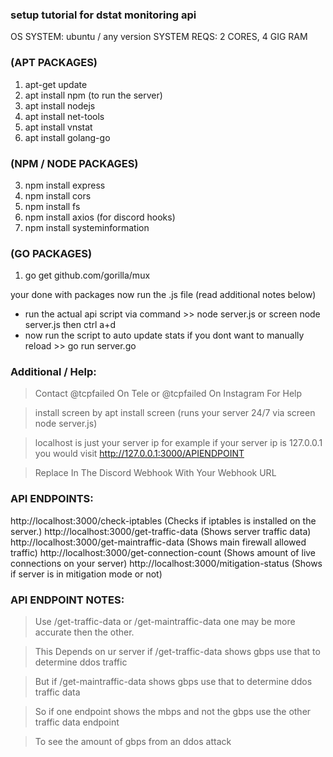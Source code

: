 ### setup tutorial for dstat monitoring api

OS SYSTEM: ubuntu / any version
SYSTEM REQS: 2 CORES, 4 GIG RAM

### (APT PACKAGES) 
1. apt-get update 
2. apt install npm (to run the server)
3. apt install nodejs
4. apt install net-tools
5. apt install vnstat
6. apt install golang-go

### (NPM / NODE PACKAGES) 
3. npm install express 
4. npm install cors
5. npm install fs
6. npm install axios (for discord hooks)
7. npm install systeminformation

### (GO PACKAGES)
1. go get github.com/gorilla/mux


your done with packages now run the .js file (read additional notes below)

- run the actual api script via command >> node server.js or screen node server.js then ctrl a+d
- now run the script to auto update stats if you dont want to manually reload >> go run server.go

### Additional / Help: 

> Contact @tcpfailed On Tele or @tcpfailed On Instagram For Help 

> install screen by apt install screen (runs your server 24/7 via screen node server.js)

> localhost is just your server ip for example 
if your server ip is 127.0.0.1 you would visit http://127.0.0.1:3000/APIENDPOINT

> Replace In The Discord Webhook With Your Webhook URL

### API ENDPOINTS: 

http://localhost:3000/check-iptables (Checks if iptables is installed on the server.)
http://localhost:3000/get-traffic-data (Shows server traffic data)
http://localhost:3000/get-maintraffic-data (Shows main firewall allowed traffic)
http://localhost:3000/get-connection-count (Shows amount of live connections on your server)
http://localhost:3000/mitigation-status (Shows if server is in mitigation mode or not)

### API ENDPOINT NOTES:

> Use /get-traffic-data or /get-maintraffic-data one may be more accurate then the other. 

> This Depends on ur server if /get-traffic-data shows gbps use that to determine ddos traffic
 
> But if /get-maintraffic-data shows gbps use that to determine ddos traffic data 

> So if one endpoint shows the mbps and not the gbps use the other traffic data endpoint 

> To see the amount of gbps from an ddos attack
